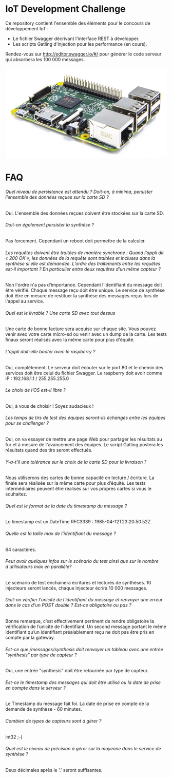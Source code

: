 # IoT Development Challenge

Ce repository contient l'ensemble des éléments pour le concours de développement IoT : 
- Le fichier Swagger décrivant l'interface REST à développer.
- Les scripts Gatling d'injection pour les performance (en cours).

Rendez-vous sur http://editor.swagger.io/#/ pour générer le code serveur qui absorbera les 100 000 messages.

![Raspberry](./img/raspberry.jpeg)

# FAQ

###### Quel niveau de persistance est attendu ?  Doit-on, à minima, persister l’ensemble des données reçues sur la carte SD ? 

Oui. L'ensemble des données reçues doivent être stockées sur la carte SD. 

###### Doit-on également persister la synthèse  ?

Pas forcement. Cependant un reboot doit permettre de la calculer.

###### Les requêtes doivent être traitées de manière synchrone : Quand l’appli dit « 200 OK », les données de la requête sont traitées et incluses dans la synthèse si elle est demandée. L’ordre des traitements entre les requêtes est-il important ? En particulier entre deux requêtes d’un même capteur ?

Non l'ordre n'a pas d’importance. Cependant l’identifiant du message doit être vérifié. Chaque message reçu doit être unique. Le service de synthèse doit être en mesure de restituer la synthèse des messages reçus lors de l'appel au service.

###### Quel est le livrable ? Une carte SD avec tout dessus 

Une carte de bonne facture sera acquise sur chaque site. Vous pouvez venir avec votre carte micro-sd ou venir avec un dump de la carte. Les tests finaux seront réalisés avec la même carte pour plus d'équité.

###### L’appli doit-elle booter avec le raspberry ?

Oui, complètement. Le serveur doit écouter sur le port 80 et le chemin des services doit être celui du fichier Swagger. 
Le raspberry doit avoir comme IP :  192.168.1.1 / 255.255.255.0

###### Le choix de l’OS est-il libre ?

Oui, à vous de choisir ! Soyez audacieux !

###### Les temps de tirs de test des équipes seront-ils échangés entre les équipes pour se challenger ?

Oui, on va essayer de mettre une page Web pour partager les résultats au fur et à mesure de l'avancement des équipes. Le script Gatling postera les résultats quand des tirs seront effectués.

###### Y-a-t'il une tolérance sur le choix de la carte SD pour la livraison ? 

Nous utiliserons des cartes de bonne capacité en lecture / écriture. La finale sera réalisée sur la même carte pour plus d’équité.
Les tests intermédiaires peuvent être réalisés sur vos propres cartes si vous le souhaitez.

###### Quel est le format de la date du timestamp du message ? 

Le timestamp est un DateTime RFC3339 : 1985-04-12T23:20:50.52Z

###### Quelle est la taille max de l'identifiant du message ? 

64 caractères.

###### Peut avoir quelques infos sur le scénario du test ainsi que sur le nombre d'utilisateurs max en parallèle?

Le scénario de test enchainera écritures et lectures de synthèses. 10 injecteurs seront lancés, chaque injecteur écrira 10 000 messages.

###### Doit-on vérifier l'unicité de l'identifiant du message et renvoyer une erreur dans le cas d'un POST double ?  Est-ce obligatoire ou pas ?

Bonne remarque, c’est effectivement pertinent de rendre obligatoire la vérification de l’unicité de l’identifiant. Un second message portant le même identifiant qu’un identifiant préalablement reçu ne doit pas être pris en compte par la gateway.

###### Est-ce que /messages/synthesis doit renvoyer un tableau avec une entrée "synthesis" par type de capteur ?

Oui, une entrée "synthesis" doit être retournée par type de capteur.

###### Est-ce le timestamp des messages qui doit être utilisé ou la date de prise en compte dans le serveur ?

Le Timestamp du message fait foi. La date de prise en compte de la demande de synthèse - 60 minutes.

###### Combien de types de capteurs sont à gérer ?
int32 ;-) 

###### Quel est le niveau de précision à gérer sur la moyenne dans le service de synthèse ? 
Deux décimales après le '.' seront suffisantes.
